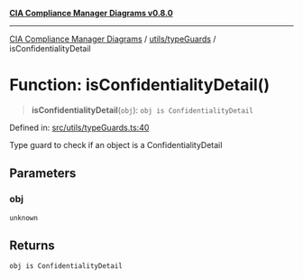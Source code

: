 [**CIA Compliance Manager Diagrams v0.8.0**](../../../README.md)

***

[CIA Compliance Manager Diagrams](../../../modules.md) / [utils/typeGuards](../README.md) / isConfidentialityDetail

# Function: isConfidentialityDetail()

> **isConfidentialityDetail**(`obj`): `obj is ConfidentialityDetail`

Defined in: [src/utils/typeGuards.ts:40](https://github.com/Hack23/cia-compliance-manager/blob/791b5a1b6e700c8b8480de209374e4cb1086330d/src/utils/typeGuards.ts#L40)

Type guard to check if an object is a ConfidentialityDetail

## Parameters

### obj

`unknown`

## Returns

`obj is ConfidentialityDetail`
